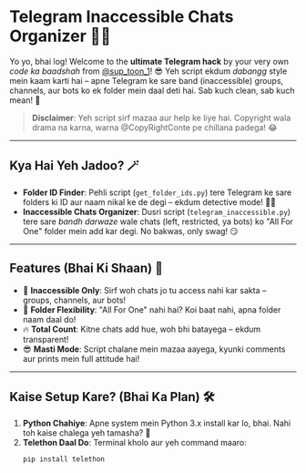 # Telegram Inaccessible Chats Organizer 🚫✨

Yo yo, bhai log! Welcome to the **ultimate Telegram hack** by your very own *code ka baadshah* from [@sup_toon_1](https://t.me/sup_toon_1)! 😎 Yeh script ekdum *dabangg* style mein kaam karti hai – apne Telegram ke sare band (inaccessible) groups, channels, aur bots ko ek folder mein daal deti hai. Sab kuch clean, sab kuch mean! 💪

> **Disclaimer**: Yeh script sirf mazaa aur help ke liye hai. Copyright wala drama na karna, warna @CopyRightConte pe chillana padega! 😂

---

## Kya Hai Yeh Jadoo? 🪄
- **Folder ID Finder**: Pehli script (`get_folder_ids.py`) tere Telegram ke sare folders ki ID aur naam nikal ke de degi – ekdum detective mode! 🕵️‍♂️
- **Inaccessible Chats Organizer**: Dusri script (`telegram_inaccessible.py`) tere sare *bandh darwaze* wale chats (left, restricted, ya bots) ko "All For One" folder mein add kar degi. No bakwas, only swag! 😏

---

## Features (Bhai Ki Shaan) 🌟
- 📌 **Inaccessible Only**: Sirf woh chats jo tu access nahi kar sakta – groups, channels, aur bots!
- 🎯 **Folder Flexibility**: "All For One" nahi hai? Koi baat nahi, apna folder naam daal do!
- 🔥 **Total Count**: Kitne chats add hue, woh bhi batayega – ekdum transparent!
- 😎 **Masti Mode**: Script chalane mein mazaa aayega, kyunki comments aur prints mein full attitude hai!

---

## Kaise Setup Kare? (Bhai Ka Plan) 🛠️
1. **Python Chahiye**: Apne system mein Python 3.x install kar lo, bhai. Nahi toh kaise chalega yeh tamasha? 🐍
2. **Telethon Daal Do**: Terminal kholo aur yeh command maaro:
   ```bash
   pip install telethon
